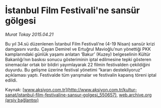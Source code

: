 # İstanbul Film Festivali'ne sansür gölgesi

*Murat Tokay 2015.04.21*

<div class="pNewsDetailMainContent" itemprop="articleBody">
 <p>
  Bu yıl 34.sü düzenlenen İstanbul Film Festivali’ne (4-19 Nisan) sansür krizi damgasını vurdu. Çayan Demirel ve Ertuğrul Mavioğlu’nun yönettiği PKK kamplarındaki günlük yaşamı anlatan ‘Bakur’ (Kuzey) belgeselinin Kültür Bakanlığı’nın baskısı sonucu gösteriminin iptal edilmesine tepki gösteren sinemacılar ortak bir bildiri yayımlayarak 22 filmin festivalden çekildiğini duyurdu. Bu gelişme üzerine festival yönetimi “kararı destekliyoruz” açıklaması yaptı. Festivalde tüm yarışmalar ve festivalin kapanış töreni iptal edildi.
 </p>
</div>


Kaynak: [www.aksiyon.com.tr](http://www.aksiyon.com.tr/kultur-sanat/istanbul-film-festivaline-sansur-golgesi_550657), [web.archive.org (arşiv bağlantısı)](http://web.archive.org/web/20150801120302/http://www.aksiyon.com.tr/kultur-sanat/istanbul-film-festivaline-sansur-golgesi_550657)
